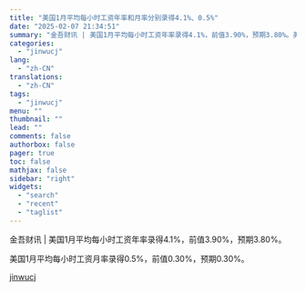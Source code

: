 ```yaml
---
title: "美国1月平均每小时工资年率和月率分别录得4.1%、0.5%"
date: "2025-02-07 21:34:51"
summary: "金吾财讯 | 美国1月平均每小时工资年率录得4.1%，前值3.90%，预期3.80%。美国1月平均每小时工资月率录得0.5%，前值0.30%，预期0.30%。"
categories:
  - "jinwucj"
lang:
  - "zh-CN"
translations:
  - "zh-CN"
tags:
  - "jinwucj"
menu: ""
thumbnail: ""
lead: ""
comments: false
authorbox: false
pager: true
toc: false
mathjax: false
sidebar: "right"
widgets:
  - "search"
  - "recent"
  - "taglist"
---
```


金吾财讯 | 美国1月平均每小时工资年率录得4.1%，前值3.90%，预期3.80%。

美国1月平均每小时工资月率录得0.5%，前值0.30%，预期0.30%。

[jinwucj](https://sky.szfiu.com/info/hk/details/265664247)

